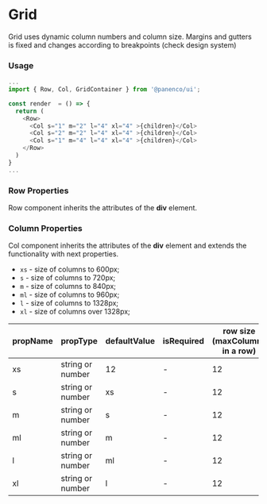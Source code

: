 # Grid

Grid uses dynamic column numbers and column size.
Margins and gutters is fixed and changes according to breakpoints (check design system)

### Usage

```js
...
import { Row, Col, GridContainer } from '@panenco/ui';

const render  = () => {
  return (
    <Row>
      <Col s="1" m="2" l="4" xl="4" >{children}</Col>
      <Col s="2" m="2" l="4" xl="4" >{children}</Col>
      <Col s="1" m="4" l="4" xl="4" >{children}</Col>
    </Row>
  )
}
...
```

<!-- STORY -->

### Row Properties

Row component inherits the attributes of the **div** element.

### Column Properties

Col component inherits the attributes of the **div** element and extends the functionality with next properties.

- `xs` - size of columns to 600px;
- `s` - size of columns to 720px;
- `m` - size of columns to 840px;
- `ml` - size of columns to 960px;
- `l` - size of columns to 1328px;
- `xl` - size of columns over 1328px;

| propName | propType         | defaultValue | isRequired | row size (maxColumns in a row) |
| -------- | ---------------- | ------------ | ---------- | ------------------------------ |
| xs       | string or number | 12           | -          | 12                             |
| s        | string or number | xs           | -          | 12                             |
| m        | string or number | s            | -          | 12                             |
| ml       | string or number | m            | -          | 12                             |
| l        | string or number | ml           | -          | 12                             |
| xl       | string or number | l            | -          | 12                             |
